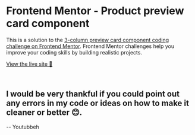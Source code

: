 # Frontend Mentor - Product preview card component

This is a solution to the [3-column preview card component coding challenge on Frontend Mentor](https://www.frontendmentor.io/challenges/3column-preview-card-component-pH92eAR2-). Frontend Mentor challenges help you improve your coding skills by building realistic projects. 

[View the live site 🔗](https://silver-alfajores-f6a244.netlify.app/)

<br>

## I would be very thankful if you could point out any errors in my code or ideas on how to make it cleaner or better 😊.

-- Youtubbeh